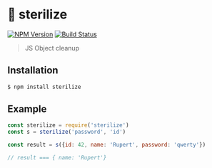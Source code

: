 # 💊 sterilize
[![NPM Version](https://img.shields.io/npm/v/sterilize.svg?style=flat-square)](https://www.npmjs.com/package/sterilize)
[![Build Status](https://img.shields.io/travis/dotcypress/sterilize.svg?branch=master&style=flat-square)](https://travis-ci.org/dotcypress/sterilize)

> JS Object cleanup

## Installation

```js
$ npm install sterilize
```

## Example
  
```js
const sterilize = require('sterilize')
const s = sterilize('password', 'id')

const result = s({id: 42, name: 'Rupert', password: 'qwerty'})

// result === { name: 'Rupert'}

```
